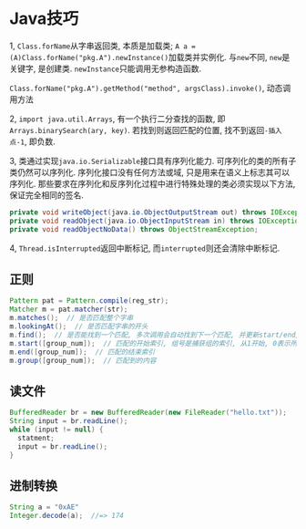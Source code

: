 # Java技巧

1, `Class.forName`从字串返回类, 本质是加载类; `A a = (A)Class.forName("pkg.A").newInstance()`加载类并实例化. 与`new`不同, `new`是关键字, 是创建类. `newInstance`只能调用无参构造函数.

`Class.forName("pkg.A").getMethod("method", argsClass).invoke()`, 动态调用方法

2, `import java.util.Arrays`, 有一个执行二分查找的函数, 即`Arrays.binarySearch(ary, key)`. 若找到则返回匹配的位置, 找不到返回`-插入点-1`, 即负数.

3, 类通过实现`java.io.Serializable`接口具有序列化能力. 可序列化的类的所有子类仍然可以序列化. 序列化接口没有任何方法或域, 只是用来在语义上标志其可以序列化. 那些要求在序列化和反序列化过程中进行特殊处理的类必须实现以下方法, 保证完全相同的签名.

```java
private void writeObject(java.io.ObjectOutputStream out) throws IOException
private void readObject(java.io.ObjectInputStream in) throws IOException, ClassNotFoundException;
private void readObjectNoData() throws ObjectStreamException;
```

4, `Thread.isInterrupted`返回中断标记, 而`interrupted`则还会清除中断标记.

## 正则

```java
Pattern pat = Pattern.compile(reg_str);
Matcher m = pat.matcher(str);
m.matches();  // 是否匹配整个字串
m.lookingAt();  // 是否匹配字串的开头
m.find();  // 是否能找到一个匹配, 多次调用会自动找到下一个匹配, 并更新start/end/group返回的内容
m.start([group_num]);  // 匹配的开始索引, 组号是捕获组的索引, 从1开始, 0表示所有
m.end([group_num]);  // 匹配的结束索引
m.group([group_num]);  // 匹配到的内容
```

## 读文件

```java
BufferedReader br = new BufferedReader(new FileReader("hello.txt"));
String input = br.readLine();
while (input != null) {
  statment;
  input = br.readLine();
}
```

## 进制转换

```java
String a = "0xAE"
Integer.decode(a);  //=> 174
```